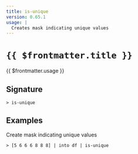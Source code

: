 ```yaml
---
title: is-unique
version: 0.65.1
usage: |
  Creates mask indicating unique values
---
```


# <code>{{ $frontmatter.title }}</code>

<div style='white-space: pre-wrap;'>{{ $frontmatter.usage }}</div>

## Signature

```> is-unique ```

## Examples

Create mask indicating unique values
```shell
> [5 6 6 6 8 8 8] | into df | is-unique
```
